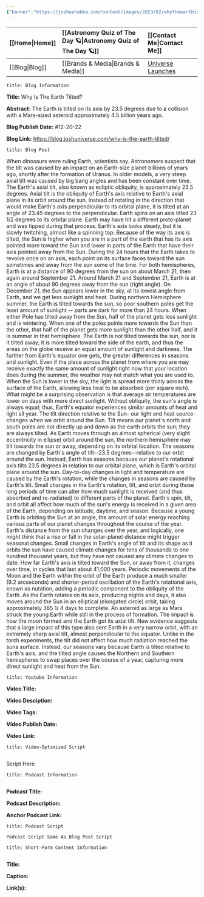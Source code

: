 ```yaml
---
{"banner":"https://joshuahabka.com/content/images/2023/02/whytheearthistilted--1-.png","banner_x":0.5,"dg-publish":true,"permalink":"/blog/why-is-the-earth-tilted/","dgPassFrontmatter":true,"noteIcon":"","created":"","updated":""}
---
```




<div class="transclusion internal-embed is-loaded"><div class="markdown-embed">



| [[Home\|Home]] | [[Astronomy Quiz of The Day 🪐\|Astronomy Quiz of The Day 🪐]] | [[Contact Me\|Contact Me]]                                |
|:-------- |:-------------------------------- |:--------------------------------------------- |
| [[Blog\|Blog]] | [[Brands & Media\|Brands & Media]]           | [Universe Launches](https://stardashusa.com/) |


</div></div>


```ad-info
title: Blog Information
```

**Title:** Why Is The Earth Tilted?

**Abstract:** The Earth is tilted on its axis by 23.5 degrees due to a collision with a Mars-sized asteroid approximately 4.5 billion years ago. 

**Blog Publish Date:** #12-20-22

**Blog Link:** https://blog.joshuniverse.com/why-is-the-earth-tilted/

```ad-abstract
title: Blog Post
```

When dinosaurs were ruling Earth, scientists say. Astronomers suspect that the tilt was caused by an impact on an Earth-size planet billions of years ago, shortly after the formation of Uranus.
In older models, a very steep axial tilt was caused by big bang angles and has been constant over time. The Earth's axial tilt, also known as ecliptic obliquity, is approximately 23.5 degrees.
Axial tilt is the obliquity of Earth's axis relative to Earth's axial plane in its orbit around the sun. Instead of rotating in the direction that would make Earth's axis perpendicular to its orbital plane, it is tilted at an angle of 23.45 degrees to the perpendicular.
Earth spins on an axis tilted 23 1/2 degrees to its orbital plane. Earth may have hit a different proto-planet and was tipped during that process. Earth's axis looks steady, but it is slowly twitching, almost like a spinning top.
Because of the way its axis is tilted, the Sun is higher when you are in a part of the earth that has its axis pointed more toward the Sun and lower in parts of the Earth that have their axis pointed away from the Sun.
During the 24 hours that the Earth takes to revolve once on an axis, each point on its surface faces toward the sun sometimes and away from the sun some of the time. For both hemispheres, Earth is at a distance of 90 degrees from the sun on about March 21, then again around September 21. Around March 21 and September 21, Earth is at an angle of about 90 degrees away from the sun (right angle).
On December 21, the Sun appears lower in the sky, at its lowest angle from Earth, and we get less sunlight and heat. During northern Hemisphere summer, the Earth is tilted towards the sun, so poor southern poles get the least amount of sunlight -- parts are dark for more than 24 hours.
When either Pole has tilted away from the Sun, half of the planet gets less sunlight and is wintering. When one of the poles points more towards the Sun than the other, that half of the planet gets more sunlight than the other half, and it is summer in that hemisphere.
The Earth is not tilted towards the sun, nor is it tilted away; it is more tilted toward the side of the earth, and thus the areas on the globe receive an equal amount of sunlight and darkness. The further from Earth's equator one gets, the greater differences in seasons and sunlight. Even if the place across the planet from where you are may receive exactly the same amount of sunlight right now that your location does during the summer, the weather may not match what you are used to.
When the Sun is lower in the sky, the light is spread more thinly across the surface of the Earth, allowing less heat to be absorbed (per square inch). What might be a surprising observation is that average air temperatures are lower on days with more direct sunlight.
Without obliquity, the sun's angle is always equal; thus, Earth's equator experiences similar amounts of heat and light all year. The tilt direction relative to the Sun- our light and heat source- changes when we orbit around the Sun. Tilt means our planet's north and south poles are not directly up and down as the earth orbits the sun; they are always tilted.
As Earth moves through an almost spherical (very slight eccentricity in ellipse) orbit around the sun, the northern hemisphere may tilt towards the sun or away, depending on its orbital location. The seasons are changed by Earth's angle of tilt--23.5 degrees--relative to our orbit around the sun. Instead, Earth has seasons because our planet's rotational axis tilts 23.5 degrees in relation to our orbital plane, which is Earth's orbital plane around the sun.
Day-to-day changes in light and temperature are caused by the Earth's rotation, while the changes in seasons are caused by Earth's tilt. Small changes in the Earth's rotation, tilt, and orbit during those long periods of time can alter how much sunlight is received (and thus absorbed and re-radiated) to different parts of the planet. Earth's spin, tilt, and orbit all affect how much of the sun's energy is received in a given area of the Earth, depending on latitude, daytime, and season.
Because a young Earth is orbiting the Sun at an angle, the amount of solar energy reaching various parts of our planet changes throughout the course of the year. Earth's distance from the sun changes over the year, and logically, one might think that a rise or fall in the solar-planet distance might trigger seasonal changes.
Small changes in Earth's angle of tilt and its shape as it orbits the sun have caused climate changes for tens of thousands to one hundred thousand years, but they have not caused any climate changes to date. How far Earth's axis is tilted toward the Sun, or away from it, changes over time, in cycles that last about 41,000 years. Periodic movements of the Moon and the Earth within the orbit of the Earth produce a much smaller (9.2 arcseconds) and shorter-period oscillation of the Earth's rotational axis, known as nutation, adding a periodic component to the obliquity of the Earth.
As the Earth rotates on its axis, producing nights and days, it also moves around the Sun in an elliptical (elongated circle) orbit, taking approximately 365 1/ 4 days to complete.
An asteroid as large as Mars struck the young Earth while still in the process of formation. The impact is how the moon formed and the Earth got its axial tilt. New evidence suggests that a large impact of this type also sent Earth in a very narrow orbit, with an extremely sharp axial tilt, almost perpendicular to the equator.
Unlike in the torch experiments, the tilt did not affect how much radiation reached the suns surface. Instead, our seasons vary because Earth is tilted relative to Earth's axis, and the tilted angle causes the Northern and Southern hemispheres to swap places over the course of a year, capturing more direct sunlight and heat from the Sun.

```ad-info
title: Youtube Information
```

**Video Title:**

**Video Desciption:**

**Video Tags:**

**Video Publish Date:**

**Video Link:**

```ad-abstract
title: Video-Optimized Script


```

Script Here

```ad-info
title: Podcast Information


```

**Podcast Title:**

**Podcast Description:**

**Anchor Podcast Link:**

```ad-info
title: Podcast Script

Podcast Script Same As Blog Post Script

```


```ad-info
title: Short-Form Content Information


```

**Title:**

**Caption:**

**Link(s):**

